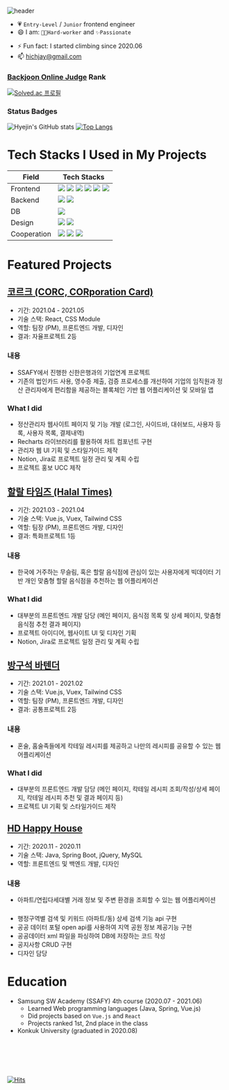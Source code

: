 ![header](https://capsule-render.vercel.app/api?type=waving&color=0:FFD1CF,100:FF7DA4&height=225&section=header&text=💗Hyejin%20Lee&fontColor=fff&fontSize=76&fontAlign=69&fontAlignY=41&desc=Frontend-Engineer&descSize=20&descAlign=87&descAlignY=59)

  
- 💗 `Entry-Level` / `Junior` frontend engineer
- 😄 I am: `👩‍💻Hard-worker` and `✨Passionate`
<!-- - 🌱 Currently studying <img src="https://img.shields.io/badge/Next.js-000000?style=flat-square&logo=Next.js&logoColor=white"/> and <img src="https://img.shields.io/badge/TypeScript-3178C6?style=flat-square&logo=TypeScript&logoColor=white"/> -->
- ⚡ Fun fact:  I started climbing since 2020.06
- 📫 [hichjay@gmail.com](hichjay@gmail.com)

### [Backjoon Online Judge](https://www.acmicpc.net/) Rank 
  [![Solved.ac
프로필](http://mazassumnida.wtf/api/v2/generate_badge?boj=melthleeth)](https://solved.ac/melthleeth)

### Status Badges

![Hyejin's GitHub stats](https://github-readme-stats.vercel.app/api?username=melthleeth&show_icons=true&icon_color=FFD1CF&text_color=484647&title_color=FF7DA4&custom_title=Github%20Status) [![Top Langs](https://github-readme-stats.vercel.app/api/top-langs/?username=melthleeth&layout=compact)](https://github.com/anuraghazra/github-readme-stats)

# Tech Stacks I Used in My Projects

|Field|Tech Stacks|
|--|--|
| Frontend | <img src="https://img.shields.io/badge/React-61DAFB?style=flat-square&logo=React&logoColor=black"/> <img src="https://img.shields.io/badge/Vue.js-4FC08D?style=flat-square&logo=Vue.js&logoColor=white"/> <img src="https://img.shields.io/badge/JavaScript-F7DF1E?style=flat-square&logo=JavaScript&logoColor=black"/> <img src="https://img.shields.io/badge/Html-E34F26?style=flat-square&logo=Html5&logoColor=white"/> <img src="https://img.shields.io/badge/CSS-1572B6?style=flat-square&logo=CSS3&logoColor=white"/> <img src="https://img.shields.io/badge/TailwindCSS-06B6D4?style=flat-square&logo=TailwindCSS&logoColor=white"/> |
| Backend | <img src="https://img.shields.io/badge/SpringBoot-6DB33F?style=flat-square&logo=SpringBoot&logoColor=white"/> <img src="https://img.shields.io/badge/Spring-6DB33F?style=flat-square&logo=Spring&logoColor=white"/> |
| DB | <img src="https://img.shields.io/badge/MySQL-4479A1?style=flat-square&logo=MySQL&logoColor=white" /> |
| Design | <img src="https://img.shields.io/badge/Figma-F24E1E?style=flat-square&logo=Figma&logoColor=white"/> <img src="https://img.shields.io/badge/AdobeIllustrator-FF9A00?style=flat-square&logo=AdobeIllustrator&logoColor=white"/> |
| Cooperation | <img src="https://img.shields.io/badge/Notion-000000?style=flat-square&logo=Notion&logoColor=white"/> <img src="https://img.shields.io/badge/JiraSoftware-0052CC?style=flat-square&logo=JiraSoftware&logoColor=white"/> <img src="https://img.shields.io/badge/Mattermost-0058CC?style=flat-square&logo=Mattermost&logoColor=white"/> |

# Featured Projects

## [코르크 (CORC, CORporation Card)](https://github.com/melthleeth/corc-admin)
- 기간: 2021.04 - 2021.05
- 기술 스택: React, CSS Module
- 역할: 팀장 (PM), 프론트엔드 개발, 디자인
- 결과: 자율프로젝트 2등

### 내용
- SSAFY에서 진행한 신한은행과의 기업연계 프로젝트
- 기존의 법인카드 사용, 영수증 제출, 검증 프로세스를 개선하여 기업의 임직원과 정산 관리자에게 편리함을 제공하는 블록체인 기반 웹 어플리케이션 및 모바일 앱
### What I did
- 정산관리자 웹사이트 페이지 및 기능 개발 (로그인, 사이드바, 대쉬보드, 사용자 등록, 사용자 목록, 결제내역)
- Recharts 라이브러리를 활용하여 차트 컴포넌트 구현
- 관리자 웹 UI 기획 및 스타일가이드 제작
- Notion, Jira로 프로젝트 일정 관리 및 계획 수립
- 프로젝트 홍보 UCC 제작


## [할랄 타임즈 (Halal Times)](https://github.com/melthleeth/halaltimes)
- 기간: 2021.03 - 2021.04
- 기술 스택: Vue.js, Vuex, Tailwind CSS
- 역할: 팀장 (PM), 프론트엔드 개발, 디자인
- 결과: 특화프로젝트 1등

### 내용
- 한국에 거주하는 무슬림, 혹은 할랄 음식점에 관심이 있는 사용자에게 빅데이터 기반 개인 맞춤형 할랄 음식점을 추천하는 웹 어플리케이션

### What I did

- 대부분의 프론트엔드 개발 담당 (메인 페이지, 음식점 목록 및 상세 페이지, 맞춤형 음식점 추천 결과 페이지)
- 프로젝트 아이디어, 웹사이트 UI 및 디자인 기획
- Notion, Jira로 프로젝트 일정 관리 및 계획 수립
 
## [방구석 바텐더](https://github.com/melthleeth/bangba)
- 기간: 2021.01 - 2021.02
- 기술 스택:  Vue.js, Vuex, Tailwind CSS
- 역할: 팀장 (PM), 프론트엔드 개발, 디자인
- 결과: 공통프로젝트 2등

### 내용
- 혼술, 홈술족들에게 칵테일 레시피를 제공하고 나만의 레시피를 공유할 수 있는 웹 어플리케이션

### What I did
- 대부분의 프론트엔드 개발 담당 (메인 페이지, 칵테일 레시피 조회/작성/상세 페이지, 칵테일 레시피 추천 및 결과 페이지 등)
- 프로젝트 UI 기획 및 스타일가이드 제작


## [HD Happy House](https://github.com/melthleeth/HD-happyhouse)
 - 기간: 2020.11 - 2020.11
 - 기술 스택: Java, Spring Boot, jQuery, MySQL
 - 역할: 프론트엔드 및 백엔드 개발, 디자인

### 내용
- 아파트/연립다세대별 거래 정보 및 주변 환경을 조회할 수 있는 웹 어플리케이션

### 
- 행정구역별 검색 및 키워드 (아파트/동) 상세 검색 기능 api 구현
- 공공 데이터 포털 open api를 사용하여 지역 공원 정보 제공기능 구현
- 공공데이터 xml 파일을 파싱하여 DB에 저장하는 코드 작성
- 공지사항 CRUD 구현
- 디자인 담당


# Education
- Samsung SW Academy (SSAFY) 4th course (2020.07 - 2021.06)
  - Learned Web programming languages (Java, Spring, Vue.js)
  - Did projects based on `Vue.js` and `React`
  - Projects ranked 1st, 2nd place in the class
- Konkuk University (graduated in 2020.08)


</br></br></br></br>
  
[![Hits](https://hits.seeyoufarm.com/api/count/incr/badge.svg?url=https%3A%2F%2Fgithub.com%2Fmelthleeth&count_bg=%235E5558&title_bg=%23FF5E9A&icon=&icon_color=%23F5ACAC&title=hits&edge_flat=false)](https://hits.seeyoufarm.com)
  
